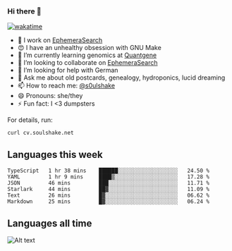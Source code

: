 ### Hi there 👋

[![wakatime](https://wakatime.com/badge/user/08339702-a231-40c4-8838-d449bd2ff951.svg)](https://wakatime.com/@08339702-a231-40c4-8838-d449bd2ff951)

<!--
**soulshake/soulshake** is a ✨ _special_ ✨ repository because its `README.md` (this file) appears on your GitHub profile.

Here are some ideas to get you started:

- 🔭 I’m currently working on ...
- 🌱 I’m currently learning ...
- 👯 I’m looking to collaborate on ...
- 🤔 I’m looking for help with ...
- 💬 Ask me about ...
- 📫 How to reach me: ...
- 😄 Pronouns: ...
- ⚡ Fun fact: ...
-->


- 🔭 I work on [EphemeraSearch](https://www.ephemerasearch.com/)
- 😍 I have an unhealthy obsession with GNU Make
- :dna: I’m currently learning genomics at [Quantgene](https://www.quantgene.com/)
- 👯 I’m looking to collaborate on [EphemeraSearch](https://www.ephemerasearch.com/)
- 🤔 I’m looking for help with German
- 💬 Ask me about old postcards, genealogy, hydroponics, lucid dreaming
- 📫 How to reach me: [@s0ulshake](https://twitter.com/soulshake)
- 😄 Pronouns: she/they
- ⚡ Fun fact: I <3 dumpsters

For details, run:

```
curl cv.soulshake.net
```

## Languages this week

<!--START_SECTION:waka-->

```text
TypeScript   1 hr 38 mins    ██████░░░░░░░░░░░░░░░░░░░   24.50 %
YAML         1 hr 9 mins     ████▒░░░░░░░░░░░░░░░░░░░░   17.28 %
JSON         46 mins         ███░░░░░░░░░░░░░░░░░░░░░░   11.71 %
Starlark     44 mins         ██▓░░░░░░░░░░░░░░░░░░░░░░   11.09 %
Text         26 mins         █▓░░░░░░░░░░░░░░░░░░░░░░░   06.62 %
Markdown     25 mins         █▓░░░░░░░░░░░░░░░░░░░░░░░   06.24 %
```

<!--END_SECTION:waka-->

## Languages all time
![Alt text](https://wakatime.com/share/@aj/6aa10b67-a5e9-4fb1-acaf-8692f4385172.svg)
